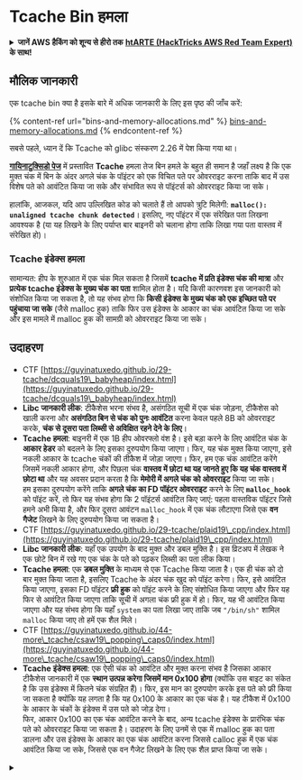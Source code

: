# Tcache Bin हमला

<details>

<summary><strong>जानें AWS हैकिंग को शून्य से हीरो तक</strong> <a href="https://training.hacktricks.xyz/courses/arte"><strong>htARTE (HackTricks AWS Red Team Expert)</strong></a><strong> के साथ!</strong></summary>

HackTricks का समर्थन करने के अन्य तरीके:

* यदि आप अपनी कंपनी को **HackTricks में विज्ञापित करना** चाहते हैं या **HackTricks को PDF में डाउनलोड** करना चाहते हैं तो [**सदस्यता योजनाएं देखें**](https://github.com/sponsors/carlospolop)!
* [**आधिकारिक PEASS & HackTricks स्वैग**](https://peass.creator-spring.com) प्राप्त करें
* हमारा संग्रह [**The PEASS Family**](https://opensea.io/collection/the-peass-family) खोजें, हमारा विशेष [**NFTs**](https://opensea.io/collection/the-peass-family) संग्रह
* **शामिल हों** 💬 [**डिस्कॉर्ड समूह**](https://discord.gg/hRep4RUj7f) या [**टेलीग्राम समूह**](https://t.me/peass) या हमें **ट्विटर** पर **फॉलो** करें 🐦 [**@hacktricks\_live**](https://twitter.com/hacktricks\_live)**.**
* **हैकिंग ट्रिक्स साझा करें** द्वारा PRs सबमिट करके [**HackTricks**](https://github.com/carlospolop/hacktricks) और [**HackTricks Cloud**](https://github.com/carlospolop/hacktricks-cloud) github repos.

</details>

## मौलिक जानकारी

एक tcache bin क्या है इसके बारे में अधिक जानकारी के लिए इस पृष्ठ की जाँच करें:

{% content-ref url="bins-and-memory-allocations.md" %}
[bins-and-memory-allocations.md](bins-and-memory-allocations.md)
{% endcontent-ref %}

सबसे पहले, ध्यान दें कि Tcache को glibc संस्करण 2.26 में पेश किया गया था।

[**गायिनाटुक्सिडो पेज**](https://guyinatuxedo.github.io/29-tcache/tcache\_explanation/index.html) में प्रस्तावित **Tcache** हमला तेज बिन हमले के बहुत ही समान है जहाँ लक्ष्य है कि एक मुक्त चंक में बिन के अंदर अगले चंक के पॉइंटर को एक विचित पते पर ओवरराइट करना ताकि बाद में उस विशेष पते को आवंटित किया जा सके और संभावित रूप से पॉइंटर्स को ओवरराइट किया जा सके।

हालांकि, आजकल, यदि आप उल्लिखित कोड को चलाते हैं तो आपको त्रुटि मिलेगी: **`malloc(): unaligned tcache chunk detected`**। इसलिए, नए पॉइंटर में एक संरेखित पता लिखना आवश्यक है (या यह लिखने के लिए पर्याप्त बार बाइनरी को चलाना होगा ताकि लिखा गया पता वास्तव में संरेखित हो)।

### Tcache इंडेक्स हमला

सामान्यत: हीप के शुरुआत में एक चंक मिल सकता है जिसमें **tcache में प्रति इंडेक्स चंक की मात्रा** और **प्रत्येक tcache इंडेक्स के मुख्य चंक का पता** शामिल होता है। यदि किसी कारणवश इस जानकारी को संशोधित किया जा सकता है, तो यह संभव होगा कि **किसी इंडेक्स के मुख्य चंक को एक इच्छित पते पर पहुंचाया जा सके** (जैसे malloc हुक) ताकि फिर उस इंडेक्स के आकार का चंक आवंटित किया जा सके और इस मामले में malloc हुक की सामग्री को ओवरराइट किया जा सके।

## उदाहरण

* CTF [https://guyinatuxedo.github.io/29-tcache/dcquals19\_babyheap/index.html](https://guyinatuxedo.github.io/29-tcache/dcquals19\_babyheap/index.html)
* **Libc जानकारी लीक**: टीकैशेस भरना संभव है, असंगठित सूची में एक चंक जोड़ना, टीकैशेस को खाली करना और **असंगठित बिन से चंक को पुनः आवंटित** करना केवल पहले 8B को ओवरराइट करके, **चंक से दूसरा पता लिब्सी से अविक्षित रहने देने के लिए**।
* **Tcache हमला**: बाइनरी में एक 1B हीप ओवरफ्लो वंश है। इसे बड़ा करने के लिए आवंटित चंक के **आकार हेडर** को बदलने के लिए इसका दुरुपयोग किया जाएगा। फिर, यह चंक मुक्त किया जाएगा, इसे नकली आकार के tcache चंकों की तीकैश में जोड़ा जाएगा। फिर, हम एक चंक आवंटित करेंगे जिसमें नकली आकार होगा, और पिछला चंक **वास्तव में छोटा था यह जानते हुए कि यह चंक वास्तव में छोटा था** और यह अवसर प्रदान करता है कि **मेमोरी में अगले चंक को ओवरराइट** किया जा सके।\
हम इसका दुरुपयोग करेंगे ताकि **अगले चंक का FD पॉइंटर ओवरराइट** करने के लिए **`malloc_hook`** को पॉइंट करें, तो फिर यह संभव होगा कि 2 पॉइंटर्स आवंटित किए जाएं: पहला वास्तविक पॉइंटर जिसे हमने अभी किया है, और फिर दूसरा आवंटन `malloc_hook` में एक चंक लौटाएगा जिसे एक **वन गैजेट** लिखने के लिए दुरुपयोग किया जा सकता है।
* CTF [https://guyinatuxedo.github.io/29-tcache/plaid19\_cpp/index.html](https://guyinatuxedo.github.io/29-tcache/plaid19\_cpp/index.html)
* **Libc जानकारी लीक**: यहाँ एक उपयोग के बाद मुक्त और डबल मुक्ति है। इस व्रिटअप में लेखक ने एक छोटे बिन में रखे गए एक चंक के पते को पढ़कर लिब्सी का पता लीक किया।
* **Tcache हमला**: एक **डबल मुक्ति** के माध्यम से एक Tcache किया जाता है। एक ही चंक को दो बार मुक्त किया जाता है, इसलिए Tcache के अंदर चंक खुद को पॉइंट करेगा। फिर, इसे आवंटित किया जाएगा, इसका FD पॉइंटर **फ्री हुक** को पॉइंट करने के लिए संशोधित किया जाएगा और फिर यह फिर से आवंटित किया जाएगा ताकि सूची में अगला चंक फ्री हुक में हो। फिर, यह भी आवंटित किया जाएगा और यह संभव होगा कि यहाँ `system` का पता लिखा जाए ताकि जब `"/bin/sh"` शामिल `malloc` किया जाए तो हमें एक शैल मिले।
* CTF [https://guyinatuxedo.github.io/44-more\_tcache/csaw19\_popping\_caps0/index.html](https://guyinatuxedo.github.io/44-more\_tcache/csaw19\_popping\_caps0/index.html)
* **Tcache इंडेक्स हमला**: एक ऐसी चंक को आवंटित और मुक्त करना संभव है जिसका आकार टीकैशेस जानकारी में एक **स्थान उत्पन्न करेगा जिसमें मान 0x100 होगा** (क्योंकि उस बाइट का संकेत है कि उस इंडेक्स में कितने चंक संग्रहित हैं)। फिर, इस मान का दुरुपयोग करके इस पते को फ्री किया जा सकता है क्योंकि यह लगता है कि यह 0x100 के आकार का एक चंक है। यह टीकैश में 0x100 के आकार के चंकों के इंडेक्स में उस पते को जोड़ देगा।\
फिर, आकार 0x100 का एक चंक आवंटित करने के बाद, अन्य tcache इंडेक्स के प्रारंभिक चंक पते को ओवरराइट किया जा सकता है। उदाहरण के लिए उनमें से एक में malloc हुक का पता डालना और उस इंडेक्स के आकार का एक चंक आवंटित करना जिससे calloc हुक में एक चंक आवंटित किया जा सके, जिससे एक वन गैजेट लिखने के लिए एक शैल प्राप्त किया जा सके।

<details>

<summary
